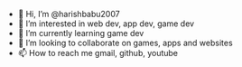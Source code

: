 - 👋 Hi, I’m @harishbabu2007
- 👀 I’m interested in web dev, app dev, game dev
- 🌱 I’m currently learning game dev
- 💞️ I’m looking to collaborate on games, apps and websites
- 📫 How to reach me gmail, github, youtube

<!---
harishbabu2007/harishbabu2007 is a ✨ special ✨ repository because its `README.md` (this file) appears on your GitHub profile.
You can click the Preview link to take a look at your changes.
--->
